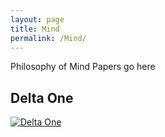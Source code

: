 ```yaml
---
layout: page
title: Mind
permalink: /Mind/
---
```


Philosophy of Mind Papers go here

## Delta One
[![Delta One](http://u)](.)
